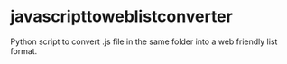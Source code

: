 # javascripttoweblistconverter
Python script to convert .js file in the same folder into a web friendly list format.
